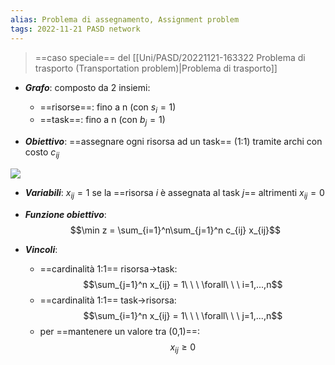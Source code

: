 ```yaml
---
alias: Problema di assegnamento, Assignment problem
tags: 2022-11-21 PASD network
---
```


> ==caso speciale== del [[Uni/PASD/20221121-163322 Problema di trasporto (Transportation problem)|Problema di trasporto]]

- ***Grafo***: composto da 2 insiemi:
	- ==risorse==: fino a n (con $s_i=1$)
	- ==task==: fino a n (con $b_j=1$)

- ***Obiettivo***: ==assegnare ogni risorsa ad un task== (1:1) tramite archi con costo $c_{ij}$

![](Uni/PASD/img/probasslin.jpeg)

- ***Variabili***: $x_{ij}=1$ se la ==risorsa $i$ è assegnata al task $j$== altrimenti $x_{ij}=0$

- ***Funzione obiettivo***: $$\min z = \sum_{i=1}^n\sum_{j=1}^n c_{ij} x_{ij}$$

- ***Vincoli***: 
	- ==cardinalità 1:1== risorsa->task: $$\sum_{j=1}^n x_{ij} = 1\ \ \ \forall\ \ \ i=1,...,n$$
	- ==cardinalità 1:1== task->risorsa: $$\sum_{i=1}^n x_{ij} = 1\ \ \ \forall\ \ \ j=1,...,n$$
	- per ==mantenere un valore tra (0,1)==: $$x_{ij} \geq 0$$